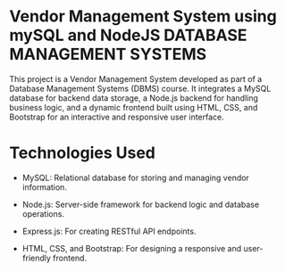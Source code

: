 # Vendor Management System using mySQL and NodeJS DATABASE MANAGEMENT SYSTEMS
This project is a Vendor Management System developed as part of a Database Management Systems (DBMS) course. It integrates a MySQL database for backend data storage, a Node.js backend for handling business logic, and a dynamic frontend built using HTML, CSS, and Bootstrap for an interactive and responsive user interface.


# Technologies Used
- MySQL: Relational database for storing and managing vendor information.

- Node.js: Server-side framework for backend logic and database operations.

- Express.js: For creating RESTful API endpoints.

- HTML, CSS, and Bootstrap: For designing a responsive and user-friendly frontend.
